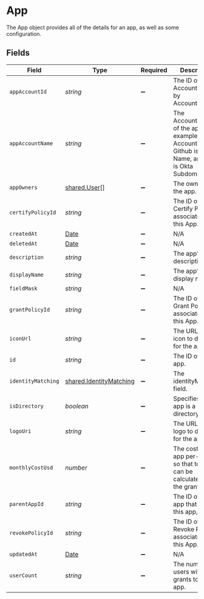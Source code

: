 # App

The App object provides all of the details for an app, as well as some configuration.


## Fields

| Field                                                                                                      | Type                                                                                                       | Required                                                                                                   | Description                                                                                                |
| ---------------------------------------------------------------------------------------------------------- | ---------------------------------------------------------------------------------------------------------- | ---------------------------------------------------------------------------------------------------------- | ---------------------------------------------------------------------------------------------------------- |
| `appAccountId`                                                                                             | *string*                                                                                                   | :heavy_minus_sign:                                                                                         | The ID of the Account named by AccountName.                                                                |
| `appAccountName`                                                                                           | *string*                                                                                                   | :heavy_minus_sign:                                                                                         | The AccountName of the app. For example, AWS is AccountID, Github is Org Name, and Okta is Okta Subdomain. |
| `appOwners`                                                                                                | [shared.User](../../../sdk/models/shared/user.md)[]                                                        | :heavy_minus_sign:                                                                                         | The owners of the app.                                                                                     |
| `certifyPolicyId`                                                                                          | *string*                                                                                                   | :heavy_minus_sign:                                                                                         | The ID of the Certify Policy associated with this App.                                                     |
| `createdAt`                                                                                                | [Date](https://developer.mozilla.org/en-US/docs/Web/JavaScript/Reference/Global_Objects/Date)              | :heavy_minus_sign:                                                                                         | N/A                                                                                                        |
| `deletedAt`                                                                                                | [Date](https://developer.mozilla.org/en-US/docs/Web/JavaScript/Reference/Global_Objects/Date)              | :heavy_minus_sign:                                                                                         | N/A                                                                                                        |
| `description`                                                                                              | *string*                                                                                                   | :heavy_minus_sign:                                                                                         | The app's description.                                                                                     |
| `displayName`                                                                                              | *string*                                                                                                   | :heavy_minus_sign:                                                                                         | The app's display name.                                                                                    |
| `fieldMask`                                                                                                | *string*                                                                                                   | :heavy_minus_sign:                                                                                         | N/A                                                                                                        |
| `grantPolicyId`                                                                                            | *string*                                                                                                   | :heavy_minus_sign:                                                                                         | The ID of the Grant Policy associated with this App.                                                       |
| `iconUrl`                                                                                                  | *string*                                                                                                   | :heavy_minus_sign:                                                                                         | The URL of an icon to display for the app.                                                                 |
| `id`                                                                                                       | *string*                                                                                                   | :heavy_minus_sign:                                                                                         | The ID of the app.                                                                                         |
| `identityMatching`                                                                                         | [shared.IdentityMatching](../../../sdk/models/shared/identitymatching.md)                                  | :heavy_minus_sign:                                                                                         | The identityMatching field.                                                                                |
| `isDirectory`                                                                                              | *boolean*                                                                                                  | :heavy_minus_sign:                                                                                         | Specifies if the app is a directory.                                                                       |
| `logoUri`                                                                                                  | *string*                                                                                                   | :heavy_minus_sign:                                                                                         | The URL of a logo to display for the app.                                                                  |
| `monthlyCostUsd`                                                                                           | *number*                                                                                                   | :heavy_minus_sign:                                                                                         | The cost of an app per-seat, so that total cost can be calculated by the grant count.                      |
| `parentAppId`                                                                                              | *string*                                                                                                   | :heavy_minus_sign:                                                                                         | The ID of the app that created this app, if any.                                                           |
| `revokePolicyId`                                                                                           | *string*                                                                                                   | :heavy_minus_sign:                                                                                         | The ID of the Revoke Policy associated with this App.                                                      |
| `updatedAt`                                                                                                | [Date](https://developer.mozilla.org/en-US/docs/Web/JavaScript/Reference/Global_Objects/Date)              | :heavy_minus_sign:                                                                                         | N/A                                                                                                        |
| `userCount`                                                                                                | *string*                                                                                                   | :heavy_minus_sign:                                                                                         | The number of users with grants to this app.                                                               |